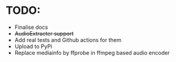 # TODO:

- Finalise docs
- ~~AudioExtracter support~~
- Add real tests and Github actions for them
- Upload to PyPi
- Replace mediainfo by ffprobe in ffmpeg based audio encoder